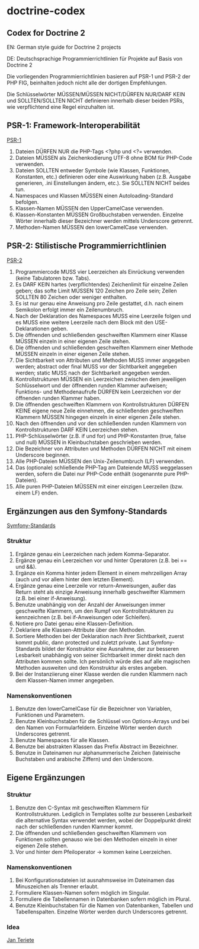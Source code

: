 # doctrine-codex

## Codex for Doctrine 2

EN: German style guide for Doctrine 2 projects

DE: Deutschsprachige Programmierrichtlinien für Projekte auf Basis von Doctrine 2

Die vorliegenden Programmierrichtlinien basieren auf PSR-1 und PSR-2 der PHP FIG, beinhalten jedoch nicht alle der dortigen Empfehlungen.

Die Schlüsselwörter MÜSSEN/MÜSSEN NICHT/DÜRFEN NUR/DARF KEIN und SOLLTEN/SOLLTEN NICHT definieren innerhalb dieser beiden PSRs, wie verpflichtend eine Regel einzuhalten ist.

## PSR-1: Framework-Interoperabilität
[PSR-1](https://github.com/php-fig/fig-standards/blob/master/accepted/PSR-1-basic-coding-standard.md)

1. Dateien DÜRFEN NUR die PHP-Tags &lt;?php und &lt;?= verwenden.
2. Dateien MÜSSEN als Zeichenkodierung UTF-8 ohne BOM für PHP-Code verwenden.
3. Dateien SOLLTEN entweder Symbole (wie Klassen, Funktionen, Konstanten, etc.) definieren oder eine Auswirkung haben (z.B. Ausgabe generieren, .ini Einstellungen ändern, etc.). Sie SOLLTEN NICHT beides tun.
4. Namespaces und Klassen MÜSSEN einen Autoloading-Standard befolgen.
5. Klassen-Namen MÜSSEN den UpperCamelCase verwenden.
6. Klassen-Konstanten MÜSSEN Großbuchstaben verwenden. Einzelne Wörter innerhalb dieser Bezeichner werden mittels Underscore getrennt.
7. Methoden-Namen MÜSSEN den lowerCamelCase verwenden.

## PSR-2: Stilistische Programmierrichtlinien
[PSR-2](https://github.com/php-fig/fig-standards/blob/master/accepted/PSR-2-coding-style-guide.md)

1. Programmiercode MUSS vier Leerzeichen als Einrückung verwenden (keine Tabulatoren bzw. Tabs).
2. Es DARF KEIN hartes (verpflichtendes) Zeichenlimit für einzelne Zeilen geben; das softe Limit MÜSSEN 120 Zeichen pro Zeile sein; Zeilen SOLLTEN 80 Zeichen oder weniger enthalten.
3. Es ist nur genau eine Anweisung pro Zeile gestattet, d.h. nach einem Semikolon erfolgt immer ein Zeilenumbruch.
4. Nach der Deklaration des Namespaces MUSS eine Leerzeile folgen und es MUSS eine weitere Leerzeile nach dem Block mit den USE-Deklarationen geben.
5. Die öffnenden und schließenden geschweiften Klammern einer Klasse MÜSSEN einzeln in einer eigenen Zeile stehen.
6. Die öffnenden und schließenden geschweiften Klammern einer Methode MÜSSEN einzeln in einer eigenen Zeile stehen.
7. Die Sichtbarkeit von Attributen und Methoden MUSS immer angegeben werden; abstract oder final MUSS vor der Sichtbarkeit angegeben werden; static MUSS nach der Sichtbarkeit angegeben werden.
8. Kontrollstrukturen MÜSSEN ein Leerzeichen zwischen dem jeweiligen Schlüsselwort und der öffnenden runden Klammer aufweisen; Funktions- und Methodenaufrufe DÜRFEN kein Leerzeichen vor der öffnenden runden Klammer haben.
9. Die öffnenden geschweiften Klammern von Kontrollstrukturen DÜRFEN KEINE eigene neue Zeile einnehmen, die schließenden geschweiften Klammern MÜSSEN hingegen einzeln in einer eigenen Zeile stehen.
10. Nach den öffnenden und vor den schließenden runden Klammern von Kontrollstrukturen DARF KEIN Leerzeichen stehen.
11. PHP-Schlüsselwörter (z.B. if und for) und PHP-Konstanten (true, false und null) MÜSSEN in Kleinbuchstaben geschrieben werden.
12. Die Bezeichner von Attributen und Methoden DÜRFEN NICHT mit einem Underscore beginnen.
13. Alle PHP-Dateien MÜSSEN den Unix-Zeilenumbruch (LF) verwenden.
14. Das (optionale) schließende PHP-Tag am Dateiende MUSS weggelassen werden, sofern die Datei nur PHP-Code enthält (sogenannte pure PHP-Dateien).
15. Alle puren PHP-Dateien MÜSSEN mit einer einzigen Leerzeilen (bzw. einem LF) enden.

## Ergänzungen aus den Symfony-Standards
[Symfony-Standards](http://symfony.com/doc/current/contributing/code/standards.html)

### Struktur

1. Ergänze genau ein Leerzeichen nach jedem Komma-Separator.
2. Ergänze genau ein Leerzeichen vor und hinter Operatoren (z.B. bei == und &amp;&amp;).
3. Ergänze ein Komma hinter jedem Element in einem mehrzeiligen Array (auch und vor allem hinter dem letzten Element).
4. Ergänze genau eine Leerzeile vor return-Anweisungen, außer das Return steht als einzige Anweisung innerhalb geschweifter Klammern (z.B. bei einer if-Anweisung).
5. Benutze unabhängig von der Anzahl der Anweisungen immer geschweifte Klammern, um den Rumpf von Kontrollstrukturen zu kennzeichnen (z.B. bei if-Anweisungen oder Schleifen).
6. Notiere pro Datei genau eine Klassen-Definition.
7. Deklariere alle Klassen-Attribute über den Methoden.
8. Sortiere Methoden bei der Deklaration nach ihrer Sichtbarkeit, zuerst kommt public, dann protected und zuletzt private. Laut Symfony-Standards bildet der Konstruktor eine Ausnahme, der zur besseren Lesbarkeit unabhängig von seiner Sichtbarkeit immer direkt nach den Attributen kommen sollte. Ich persönlich würde dies auf alle magischen Methoden ausweiten und den Konstruktur als erstes angeben.
9. Bei der Instanziierung einer Klasse werden die runden Klammern nach dem Klassen-Namen immer angegeben.

### Namenskonventionen

1. Benutze den lowerCamelCase für die Bezeichner von Variablen, Funktionen und Parametern.
2. Benutze Kleinbuchstaben für die Schlüssel von Options-Arrays und bei den Namen von Formularfeldern. Einzelne Wörter werden durch Underscores getrennt.
3. Benutze Namespaces für alle Klassen.
4. Benutze bei abstrakten Klassen das Prefix Abstract im Bezeichner.
5. Benutze in Dateinamen nur alphanummerische Zeichen (lateinische Buchstaben und arabische Ziffern) und den Underscore.

## Eigene Ergänzungen

### Struktur

1. Benutze den C-Syntax mit geschweiften Klammern für Kontrollstrukturen. Lediglich in Templates sollte zur besseren Lesbarkeit die alternative Syntax verwendet werden, wobei der Doppelpunkt direkt nach der schließenden runden Klammer kommt.
2. Die öffnenden und schließenden geschweiften Klammern von Funktionen sollten genauso wie bei den Methoden einzeln in einer eigenen Zeile stehen.
3. Vor und hinter dem Pfeiloperator -> kommen keine Leerzeichen.

### Namenskonventionen

1. Bei Konfigurationsdateien ist ausnahmsweise im Dateinamen das Minuszeichen als Trenner erlaubt.
2. Formuliere Klassen-Namen sofern möglich im Singular.
3. Formuliere die Tabellennamen in Datenbanken sofern möglich im Plural.
4. Benutze Kleinbuchstaben für die Namen von Datenbanken, Tabellen und Tabellenspalten. Einzelne Wörter werden durch Underscores getrennt.

### Idea
[Jan Teriete](https://plus.google.com/106660436858103395374?rel=author)